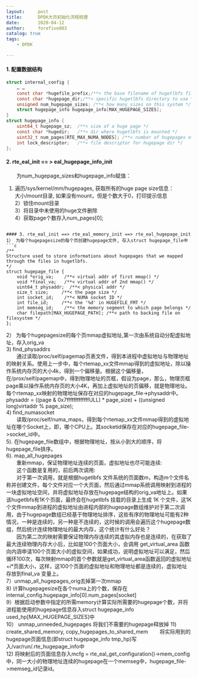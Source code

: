 ```yaml
---
layout:     post
title:      DPDK大页初始化流程梳理
date:       2020-04-12
author:     forefive003
catalog: true
tags:
    - DPDK

---
```


#### 1. 配置数据结构

```c
struct internal_config {  
​    … …  
​    const char *hugefile_prefix;/**< the base filename of hugetlbfs files */  
​    const char *hugepage_dir;/**< specific hugetlbfs directory to use */  
​    unsigned num_hugepage_sizes; /**< how many sizes on this system */  
​    struct hugepage_info hugepage_info[MAX_HUGEPAGE_SIZES];  
}  
struct hugepage_info {  
​    uint64_t hugepage_sz;  /**< size of a huge page */  
​    const char *hugedir;   /**< dir where hugetlbfs is mounted */  
​    uint32_t num_pages[RTE_MAX_NUMA_NODES]; /**< number of hugepages of that size on each socket */  
​    int lock_descriptor;   /**< file descriptor for hugepage dir */  
};  
```

#### 2. rte_eal_init == > eal_hugepage_info_init
&emsp;&emsp;为num_hugepage_sizes和hugepage_info赋值：  
1) 遍历/sys/kernel/mm/hugepages, 获取所有的huge page size信息：  
   大小/mount目录, 如果没有mount，但是个数大于0，打印提示信息  
2）锁住mount目录  
3）将目录中未使用的huge文件删除  
4）获取page个数存入num_pages[0];  
```

#### 3. rte_eal_init ==> rte_eal_memory_init ==> rte_eal_hugepage_init
1） 为每个hugepagesize的每个页创建hugepage文件, 存入struct hugepage_file中  
```c
/**
Structure used to store informations about hugepages that we mapped through the files in hugetlbfs.
*/  
struct hugepage_file {  
​    void *orig_va;    /**< virtual addr of first mmap() */  
​    void *final_va;   /**< virtual addr of 2nd mmap() */  
​    uint64_t physaddr;  /**< physical addr */  
​    size_t size;     /**< the page size */  
​    int socket_id;    /**< NUMA socket ID */  
​    int file_id;     /**< the '%d' in HUGEFILE_FMT */  
​    int memseg_id;    /**< the memory segment to which page belongs */  
​    char filepath[MAX_HUGEPAGE_PATH]; /**< path to backing file on filesystem */  
};  
```
2） 为每个hugepagesize的每个页mmap虚拟地址,第一次由系统自动分配虚拟地址，存入orig_va  
3)  find_physaddrs  
&emsp;&emsp;通过读取/proc/self/pagemap页表文件，得到本进程中虚拟地址与物理地址的映射关系。使用上一步中，每个rtemap_xx文件mmap得到的虚拟地址，除以操作系统内存页的大小4k，得到一个偏移量。根据这个偏移量，在/prox/self/pagemap中，得到物理地址的页框，假设为page，那么，物理页框page乘以操作系统内存页的大小4K，再加上虚拟地址的页偏移，就是物理地址。每个rtemap_xx映射的物理地址保存在对应的hugepage_file->physaddr中。  
    physaddr = ((page & 0x7fffffffffffffULL) * page_size) + ((unsigned long)virtaddr % page_size);  
4)  find_numasocket  
&emsp;&emsp;读取/proc/self/numa_maps，得到每个rtemap_xx文件mmap得到的虚拟地址在哪个Socket上，即，哪个CPU上。其socketid保存在对应的hugepage_file->socket_id中。  
5).  在hugepage_file数组中，根据物理地址，按从小到大的顺序，将hugepage_file排序。  
6). map_all_hugepages  
&emsp;&emsp;重新mmap，保证物理地址连续的页面，虚拟地址也尽可能连续:  
&emsp;&emsp;这个函数是复用的，前后两次调用:  
&emsp;&emsp;对于第一次调用，就是根据hugetlbfs 文件系统的页面数m，构造m个文件名称并创建文件，每个文件对应一个大页面，然后通过mmap系统调用映射到进程的一块虚拟地址空间，并将虚拟地址存放在hugepage结构的orig_va地址上。如果该hugetlbfs有1K个页面，最终会在hugetlbfs 挂载的目录上生成 1K 个文件，这1K 个文件mmap到进程的虚拟地址由进程内部的hugepage数组维护对于第二次调用，由于hugepage数组已经基于物理地址排序，这些有序的物理地址可能有2种情况，一种是连续的，另一种是不连续的，这时候的调用会遍历这个hugepage数组，然后统计连续物理地址的最大内存，这个统计有什么好处？  
&emsp;&emsp;因为第二次的映射需要保证物理内存连续的其虚拟内存也是连续的，在获取了最大连续物理内存大小后，比如是100个页面大小，会调用 get_virtual_area 函数向内涵申请100个页面大小的虚拟空间，如果成功，说明虚拟地址可以满足，然后循环100次，每次映射mmap的首个参数就是get_virtual_area函数返回的虚拟地址+i*页面大小，这样，这100个页面的虚拟地址和物理地址都是连续的，虚拟地址存放到final_va 变量上。  
7）unmap_all_hugepages_orig去掉第一次mmap  
8) 计算hugepagesize在各个numa上的个数，保存在  internal_config.hugepage_info[0].num_pages[socket]  
9）根据启动参数中指定的所需memory计算实际所需要的hugepage个数，并将进程能使用的hugepage信息存入struct hugepage_info used_hp[MAX_HUGEPAGE_SIZES]中  
10） unmap_unneeded_hugepages 将我们不需要的hugepage释放掉
11)  create_shared_memory, copy_hugepages_to_shared_mem
&emsp;&emsp;将实际用到的hugepage页面信息(即struct hugepage_info tmp_hp)写入/var/run/.rte_hugepage_info中  
12)  将映射后的页面信息存入mcfg = rte_eal_get_configuration()->mem_config中，同一大小的物理地址连续的hugepage在一个memseg中，hugepage_file->memseg_id记录id。  